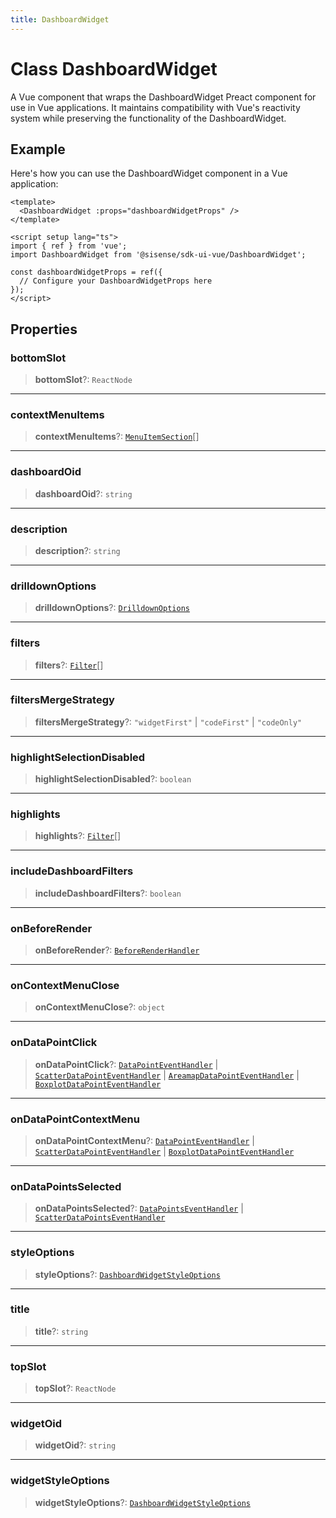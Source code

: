 ```yaml
---
title: DashboardWidget
---
```


# Class DashboardWidget

A Vue component that wraps the DashboardWidget Preact component for use in Vue applications.
It maintains compatibility with Vue's reactivity system while preserving the functionality of the DashboardWidget.

## Example

Here's how you can use the DashboardWidget component in a Vue application:
```vue
<template>
  <DashboardWidget :props="dashboardWidgetProps" />
</template>

<script setup lang="ts">
import { ref } from 'vue';
import DashboardWidget from '@sisense/sdk-ui-vue/DashboardWidget';

const dashboardWidgetProps = ref({
  // Configure your DashboardWidgetProps here
});
</script>
```

## Properties

### bottomSlot

> **bottomSlot**?: `ReactNode`

***

### contextMenuItems

> **contextMenuItems**?: [`MenuItemSection`](../../sdk-ui/type-aliases/type-alias.MenuItemSection.md)[]

***

### dashboardOid

> **dashboardOid**?: `string`

***

### description

> **description**?: `string`

***

### drilldownOptions

> **drilldownOptions**?: [`DrilldownOptions`](../../sdk-ui/type-aliases/type-alias.DrilldownOptions.md)

***

### filters

> **filters**?: [`Filter`](../../sdk-data/interfaces/interface.Filter.md)[]

***

### filtersMergeStrategy

> **filtersMergeStrategy**?: `"widgetFirst"` \| `"codeFirst"` \| `"codeOnly"`

***

### highlightSelectionDisabled

> **highlightSelectionDisabled**?: `boolean`

***

### highlights

> **highlights**?: [`Filter`](../../sdk-data/interfaces/interface.Filter.md)[]

***

### includeDashboardFilters

> **includeDashboardFilters**?: `boolean`

***

### onBeforeRender

> **onBeforeRender**?: [`BeforeRenderHandler`](../../sdk-ui/type-aliases/type-alias.BeforeRenderHandler.md)

***

### onContextMenuClose

> **onContextMenuClose**?: `object`

***

### onDataPointClick

> **onDataPointClick**?: [`DataPointEventHandler`](../../sdk-ui/type-aliases/type-alias.DataPointEventHandler.md) \| [`ScatterDataPointEventHandler`](../../sdk-ui/type-aliases/type-alias.ScatterDataPointEventHandler.md) \| [`AreamapDataPointEventHandler`](../../sdk-ui/type-aliases/type-alias.AreamapDataPointEventHandler.md) \| [`BoxplotDataPointEventHandler`](../../sdk-ui/type-aliases/type-alias.BoxplotDataPointEventHandler.md)

***

### onDataPointContextMenu

> **onDataPointContextMenu**?: [`DataPointEventHandler`](../../sdk-ui/type-aliases/type-alias.DataPointEventHandler.md) \| [`ScatterDataPointEventHandler`](../../sdk-ui/type-aliases/type-alias.ScatterDataPointEventHandler.md) \| [`BoxplotDataPointEventHandler`](../../sdk-ui/type-aliases/type-alias.BoxplotDataPointEventHandler.md)

***

### onDataPointsSelected

> **onDataPointsSelected**?: [`DataPointsEventHandler`](../../sdk-ui/type-aliases/type-alias.DataPointsEventHandler.md) \| [`ScatterDataPointsEventHandler`](../../sdk-ui/type-aliases/type-alias.ScatterDataPointsEventHandler.md)

***

### styleOptions

> **styleOptions**?: [`DashboardWidgetStyleOptions`](../../sdk-ui/interfaces/interface.DashboardWidgetStyleOptions.md)

***

### title

> **title**?: `string`

***

### topSlot

> **topSlot**?: `ReactNode`

***

### widgetOid

> **widgetOid**?: `string`

***

### widgetStyleOptions

> **widgetStyleOptions**?: [`DashboardWidgetStyleOptions`](../../sdk-ui/interfaces/interface.DashboardWidgetStyleOptions.md)
